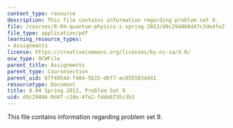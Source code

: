 ```yaml
---
content_type: resource
description: This file contains information regarding problem set 9.
file: /courses/8-04-quantum-physics-i-spring-2013/d9c294860d47c2de4fe2fdda6735c3b3_MIT8_04S13_ps9.pdf
file_type: application/pdf
learning_resource_types:
- Assignments
license: https://creativecommons.org/licenses/by-nc-sa/4.0/
ocw_type: OCWFile
parent_title: Assignments
parent_type: CourseSection
parent_uid: 67f4854d-f404-5b15-d6f7-ac855583dd41
resourcetype: Document
title: 8.04 Spring 2013, Problem Set 9
uid: d9c29486-0d47-c2de-4fe2-fdda6735c3b3
---
```

This file contains information regarding problem set 9.